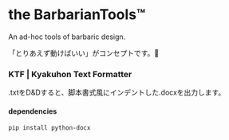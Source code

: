 # the BarbarianTools™

An ad-hoc tools of barbaric design.

「とりあえず動けばいい」がコンセプトです。🤯


### KTF | Kyakuhon Text Formatter

.txtをD&Dすると、脚本書式風にインデントした.docxを出力します。

#### dependencies

```bash
pip install python-docx
```
